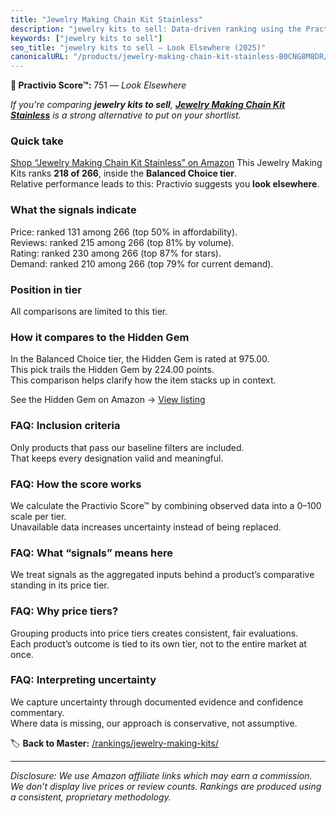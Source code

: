 ```yaml
---
title: "Jewelry Making Chain Kit Stainless"
description: "jewelry kits to sell: Data-driven ranking using the Practivio Score™. Positioned by quality, value, demand, findability, momentum."
keywords: ["jewelry kits to sell"]
seo_title: "jewelry kits to sell — Look Elsewhere (2025)"
canonicalURL: "/products/jewelry-making-chain-kit-stainless-B0CNG8M8DR/"
---
```


**🚫 Practivio Score™:** 751 — _Look Elsewhere_


*If you're comparing **jewelry kits to sell**, **[Jewelry Making Chain Kit Stainless](https://www.amazon.com/dp/B0CNG8M8DR?tag=practivio-20)** is a strong alternative to put on your shortlist.*
### Quick take
[Shop “Jewelry Making Chain Kit Stainless” on Amazon](https://www.amazon.com/dp/B0CNG8M8DR?tag=practivio-20)
This Jewelry Making Kits ranks **218 of 266**, inside the **Balanced Choice tier**.  
Relative performance leads to this: Practivio suggests you **look elsewhere**.

### What the signals indicate
Price: ranked 131 among 266 (top 50% in affordability).  
Reviews: ranked 215 among 266 (top 81% by volume).  
Rating: ranked 230 among 266 (top 87% for stars).  
Demand: ranked 210 among 266 (top 79% for current demand).

### Position in tier
All comparisons are limited to this tier.

### How it compares to the Hidden Gem
In the Balanced Choice tier, the Hidden Gem is rated at 975.00.  
This pick trails the Hidden Gem by 224.00 points.  
This comparison helps clarify how the item stacks up in context.  

See the Hidden Gem on Amazon → [View listing](https://www.amazon.com/dp/B07M6CDS77?tag=practivio-20)

### FAQ: Inclusion criteria
Only products that pass our baseline filters are included.  
That keeps every designation valid and meaningful.

### FAQ: How the score works
We calculate the Practivio Score™ by combining observed data into a 0–100 scale per tier.  
Unavailable data increases uncertainty instead of being replaced.

### FAQ: What “signals” means here
We treat signals as the aggregated inputs behind a product’s comparative standing in its price tier.

### FAQ: Why price tiers?
Grouping products into price tiers creates consistent, fair evaluations.  
Each product’s outcome is tied to its own tier, not to the entire market at once.

### FAQ: Interpreting uncertainty
We capture uncertainty through documented evidence and confidence commentary.  
Where data is missing, our approach is conservative, not assumptive.


🏷️ **Back to Master:** [/rankings/jewelry-making-kits/](/rankings/jewelry-making-kits/)

---
_Disclosure: We use Amazon affiliate links which may earn a commission. We don’t display live prices or review counts. Rankings are produced using a consistent, proprietary methodology._
